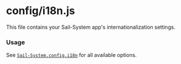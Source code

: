 # config/i18n.js

This file contains your Sail-System app's internationalization settings.

### Usage

See [`Sail-System.config.i18n`](https://Sail-Systemjs.com/documentation/reference/configuration/Sail-System-config-i-18-n) for all available options.

<docmeta name="displayName" value="i18n.js">
